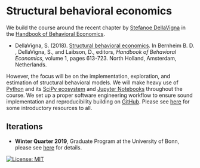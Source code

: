 # Structural behavioral economics

We build the course around the recent chapter by [Stefanoe DellaVigna](https://eml.berkeley.edu/~sdellavi/index.html) in the [Handbook of Behavioral Economics](https://www.sciencedirect.com/handbook/handbook-of-behavioral-economics-applications-and-foundations-1).

* DellaVigna, S. (2018). [Structural behavioral economics](https://www.sciencedirect.com/science/article/pii/S235223991830006X/pdfft?md5=842415f879664afe0b5b805c557ef7b8&pid=1-s2.0-S235223991830006X-main.pdf). In Bernheim B. D. , DellaVigna, S., and  Laibson, D., editors, *Handbook of Behavioral Economics*, volume 1, pages 613-723. North Holland, Amsterdam, Netherlands.

However, the focus will be on the implementation, exploration, and estimation of structural behavioral models. We will make heavy use of [Python](https://www.python.org) and its [SciPy ecosystem](https://www.scipy.org) and [Jupyter Notebooks](https://jupyter.org) throughout the course. We set up a proper software engineering workflow to ensure sound implementation and reproducibility building on [GitHub](https://github.com). Please see [here](https://github.com/HumanCapitalAnalysis/general-resources) for some introductory resources to all.

## Iterations

* **Winter Quarter 2019**, Graduate Program at the University of Bonn, please see [here](https://github.com/HumanCapitalAnalysis/structural-behavioral-economics/tree/master/iterations/bonn_ws_2019) for details.

[![License: MIT](https://img.shields.io/badge/License-MIT-blue.svg)](HumanCapitalAnalysis/student-project-template/blob/master/LICENSE)
